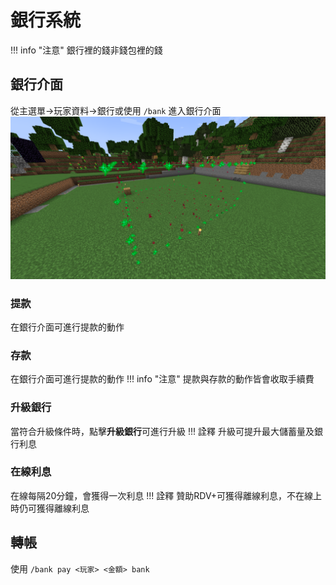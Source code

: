 # 銀行系統

!!! info "注意"
    銀行裡的錢非錢包裡的錢
    
## 銀行介面
從主選單->玩家資料->銀行或使用 `/bank` 進入銀行介面
![圖片](assets/land/cui.png)

### 提款
在銀行介面可進行提款的動作
    
### 存款
在銀行介面可進行提款的動作
!!! info "注意"
    提款與存款的動作皆會收取手續費

### 升級銀行
當符合升級條件時，點擊**升級銀行**可進行升級
!!! 詮釋
    升級可提升最大儲蓄量及銀行利息
    
### 在線利息
在線每隔20分鐘，會獲得一次利息
!!! 詮釋
    贊助RDV+可獲得離線利息，不在線上時仍可獲得離線利息

## 轉帳
使用 `/bank pay <玩家> <金額> bank`

